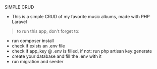 SIMPLE CRUD
- This is a simple CRUD of my favorite music albums, made with PHP Laravel

>to run this app, don't forget to:

- run composer install
- check if exists an .env file
- check if app_key @ .env is filled, if not: run php artisan key:generate
- create your database and fill the .env with it
- run migration and seeder
